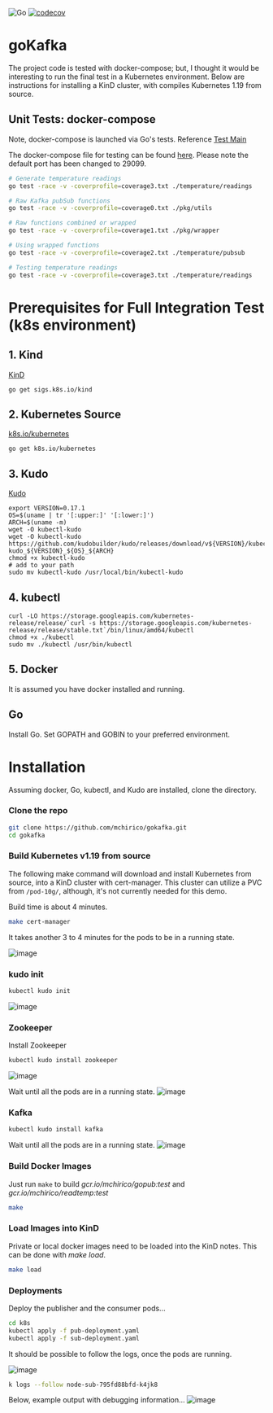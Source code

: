 ![Go](https://github.com/mchirico/gokafka/workflows/Go/badge.svg)
[![codecov](https://codecov.io/gh/mchirico/goKafka/branch/main/graph/badge.svg?token=AU1KLS2WIJ)](https://codecov.io/gh/mchirico/gokafka)


# goKafka

The project code is tested with docker-compose; but, I thought it would be interesting to
run the final test in a Kubernetes environment.  Below are instructions for installing a
KinD cluster, with compiles Kubernetes 1.19 from source.

## Unit Tests:  docker-compose

Note, docker-compose is launched via Go's tests.  Reference [Test Main](https://github.com/mchirico/gokafka/blob/74815c14058abd88ae84f49ec8df554ae2fd74c6/pkg/utils/utils_test.go#L14)

The docker-compose file for testing can be found [here](https://github.com/mchirico/gokafka/blob/74815c14058abd88ae84f49ec8df554ae2fd74c6/compose/docker-compose.yml#L22).  Please note the default port has been changed to 29099.

```bash
# Generate temperature readings
go test -race -v -coverprofile=coverage3.txt ./temperature/readings

# Raw Kafka pubSub functions
go test -race -v -coverprofile=coverage0.txt ./pkg/utils

# Raw functions combined or wrapped
go test -race -v -coverprofile=coverage1.txt ./pkg/wrapper

# Using wrapped functions
go test -race -v -coverprofile=coverage2.txt ./temperature/pubsub

# Testing temperature readings
go test -race -v -coverprofile=coverage3.txt ./temperature/readings

```




# Prerequisites for Full Integration Test (k8s environment)

## 1. Kind
[KinD](https://kind.sigs.k8s.io/) 
```
go get sigs.k8s.io/kind
```

## 2. Kubernetes Source
[k8s.io/kubernetes](https://github.com/kubernetes/kubernetes)
```
go get k8s.io/kubernetes
```

## 3. Kudo
[Kudo](https://kudo.dev/docs/cli/installation.html#cli-installation)
```
export VERSION=0.17.1
OS=$(uname | tr '[:upper:]' '[:lower:]')
ARCH=$(uname -m)
wget -O kubectl-kudo 
wget -O kubectl-kudo https://github.com/kudobuilder/kudo/releases/download/v${VERSION}/kubectl-kudo_${VERSION}_${OS}_${ARCH}
chmod +x kubectl-kudo
# add to your path
sudo mv kubectl-kudo /usr/local/bin/kubectl-kudo

```

## 4. kubectl

```
curl -LO https://storage.googleapis.com/kubernetes-release/release/`curl -s https://storage.googleapis.com/kubernetes-release/release/stable.txt`/bin/linux/amd64/kubectl
chmod +x ./kubectl
sudo mv ./kubectl /usr/bin/kubectl
```

## 5. Docker
It is assumed you have docker installed and running.


## Go
Install Go.  Set GOPATH and GOBIN to your preferred environment.

# Installation

Assuming docker, Go, kubectl,  and Kudo are installed, clone the directory.


### Clone the repo
```bash
git clone https://github.com/mchirico/gokafka.git
cd gokafka 
```

### Build Kubernetes v1.19 from source

The following make command will download and install Kubernetes from source, into a KinD
cluster with cert-manager.  This cluster can utilize a PVC from `/pod-10g/`, although, it's
not currently needed for this demo.  

Build time is about 4 minutes.

```bash
make cert-manager
```
It takes another 3 to 4 minutes for the pods to be in a running state.


![image](https://user-images.githubusercontent.com/755710/97125844-8d70ef80-170b-11eb-9bf8-04f549503277.png)

### kudo init
```bash
kubectl kudo init
```

![image](https://user-images.githubusercontent.com/755710/97125970-f22c4a00-170b-11eb-9f88-f6d384caf787.png)


### Zookeeper

Install Zookeeper
```bash
kubectl kudo install zookeeper
```
![image](https://user-images.githubusercontent.com/755710/97126153-839bbc00-170c-11eb-8188-055307775634.png)


Wait until all the pods are in a running state.
![image](https://user-images.githubusercontent.com/755710/97126185-8e565100-170c-11eb-8008-997f141f8fe4.png)


### Kafka
```bash
kubectl kudo install kafka
```

Wait until all the pods are in a running state.
![image](https://user-images.githubusercontent.com/755710/97126369-015fc780-170d-11eb-9dd8-a4c07f76d4a0.png)


### Build Docker Images

Just run `make` to build *gcr.io/mchirico/gopub:test* and *gcr.io/mchirico/readtemp:test*

```bash
make
```

### Load Images into KinD

Private or local docker images need to be loaded into the KinD notes.  This can be done with *make load*.

```bash
make load
```

### Deployments

Deploy the publisher and the consumer pods...

```bash
cd k8s
kubectl apply -f pub-deployment.yaml
kubectl apply -f sub-deployment.yaml
```

It should be possible to follow the logs, once the pods are running.

![image](https://user-images.githubusercontent.com/755710/97127144-3bca6400-170f-11eb-9276-d09247c27a10.png)


```bash
k logs --follow node-sub-795fd88bfd-k4jk8
```

Below, example output with debugging information...
![image](https://user-images.githubusercontent.com/755710/97127219-64525e00-170f-11eb-9135-1923c5f89088.png)























